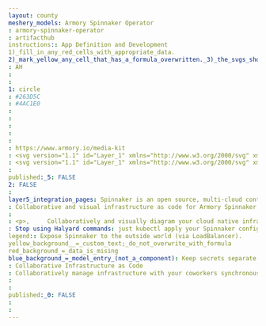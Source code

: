 ```yaml
---
layout: county 
meshery_models: Armory Spinnaker Operator
: armory-spinnaker-operator
: artifacthub
instructions:: App Definition and Development
1)_fill_in_any_red_cells_with_appropriate_data.
2)_mark_yellow_any_cell_that_has_a_formula_overwritten._3)_the_svgs_shouldn't_have_xml_header_they_are_added_programmatically_through_workflows: Continuous Integration & Delivery
: AH
: 
: 
1: circle
: #263D5C
: #4AC1E0
: 
: 
: 
: 
: 
: https://www.armory.io/media-kit
: <svg version="1.1" id="Layer_1" xmlns="http://www.w3.org/2000/svg" xmlns:xlink="http://www.w3.org/1999/xlink" x="0px" y="0px", 	 viewBox="0 0 223.1 211.7" style="enable-background:new 0 0 223.1 211.7;" xml:space="preserve">, <style type="text/css">, 	.st0{display:none;fill:#FF00FF;}, 	.st1{fill:#4AC1E0;}, 	.st2{fill:#263D5C;}, 	.st3{display:none;fill:#263D5C;}, </style>, <rect x="-86.3" y="-81.9" class="st0" width="375.3" height="38"/>, <rect x="178.9" y="79.1" transform="matrix(-1.836970e-16 1 -1 -1.836970e-16 368.0815 -171.9324)" class="st0" width="182.1" height="38"/>, <rect x="-202.8" y="79.1" transform="matrix(-1.836970e-16 1 -1 -1.836970e-16 30.8047 165.3444)" class="st0" width="271.1" height="38"/>, <rect x="10.3" y="240" transform="matrix(-1 -1.224647e-16 1.224647e-16 -1 202.7372 518.1167)" class="st0" width="182.1" height="38"/>, <g>, 	<g>, 		<g>, 			<rect x="158.5" y="26.3" class="st1" width="32.3" height="32.3"/>, 			<rect x="201.5" y="26.3" class="st1" width="21.6" height="20"/>, 			<rect x="181.1" class="st1" width="19.3" height="16.3"/>, 			<rect x="210.8" y="3.3" class="st1" width="12.3" height="11"/>, 			<path class="st2" d="M1.6,43.7c33.8,1.7,62.2-9.5,86-34.2c21.2,25.9,49.9,35.7,82.8,34.1c0.4,6.1,1.1,16.5,1.1,22.3, 				c0.1,11.6,0.2,18.7-0.4,30.3c-1,18.5-3.6,36.8-11.1,54c-5.9,13.7-14.9,25.1-26.1,34.9c-13.8,12.2-29.9,20.3-47.1,26.4, 				c-0.5,0.2-1.2,0.2-1.7,0c-15.5-5.6-30.1-13-42.9-23.5c-19.8-16.2-32.4-36.8-37.4-62c-2.7-13.6-4-27.2-4.5-41, 				c-0.5-13.6,0-27.2,1.3-40.7C1.5,44.2,1.5,44.3,1.6,43.7z M20.8,64.1c0,6.4,0,12.6,0,18.8c0.1,12.5,1.3,24.9,3.6,37.3, 				c2.5,13.3,7.2,25.7,15.5,36.5c11.8,15.3,27.2,25.7,45,32.9c0.7,0.3,1.7,0.1,2.4-0.2c5.8-2.8,11.7-5.4,17.3-8.6, 				c20.6-11.9,35-28.8,40.9-52.3c4.4-17.7,5.5-35.7,5.5-53.8c0-3.5,0-6.9,0-10.4c-24.1-2.3-45.1-10.9-63.6-25.9, 				C67.6,52.9,45.6,61.8,20.8,64.1z"/>, 			<path class="st1" d="M87.5,68.7c7.4,9.2,14.7,18.3,22,27.4c7,8.8,14.1,17.5,21.1,26.3c0.5,0.6,0.8,1.6,0.6,2.3, 				c-1.1,5.5-5.2,13.8-9,18.6c-11.6-14.4-23.1-28.7-34.7-43.2c-11.5,14.4-23,28.6-34.6,43.1c-3.6-5.2-6.2-10.8-8.5-16.5, 				c-1.2-3-0.1-4.7,1.5-6.7c5.1-6.2,10.2-12.4,15.2-18.6c8.6-10.7,17.1-21.4,25.7-32C86.9,69.2,87.2,69.1,87.5,68.7z"/>, 		</g>, 	</g>, </g>, <rect x="74.8" y="208.7" class="st3" width="65.9" height="69.4"/>, <rect x="145.9" y="-72.4" class="st3" width="65.9" height="69.4"/>, <rect x="-78.6" y="70.9" class="st3" width="65.9" height="69.4"/>, <rect x="217.9" y="70.9" class="st3" width="65.9" height="69.4"/>, </svg>
: <svg version="1.1" id="Layer_1" xmlns="http://www.w3.org/2000/svg" xmlns:xlink="http://www.w3.org/1999/xlink" x="0px" y="0px", 	 viewBox="0 0 223.1 211.7" style="enable-background:new 0 0 223.1 211.7;" xml:space="preserve">, <style type="text/css">, 	.st0{display:none;fill:#FF00FF;}, 	.st1{opacity:0.8;fill:#FFFFFF;}, 	.st2{fill:#FFFFFF;}, 	.st3{display:none;fill:#263D5C;}, </style>, <rect x="-86.3" y="-81.9" class="st0" width="375.3" height="38"/>, <rect x="178.9" y="79.1" transform="matrix(-1.836970e-16 1 -1 -1.836970e-16 368.0815 -171.9324)" class="st0" width="182.1" height="38"/>, <rect x="-202.8" y="79.1" transform="matrix(-1.836970e-16 1 -1 -1.836970e-16 30.8047 165.3444)" class="st0" width="271.1" height="38"/>, <rect x="10.3" y="240" transform="matrix(-1 -1.224647e-16 1.224647e-16 -1 202.7372 518.1167)" class="st0" width="182.1" height="38"/>, <g>, 	<g>, 		<g>, 			<rect x="158.5" y="26.3" class="st1" width="32.3" height="32.3"/>, 			<rect x="201.5" y="26.3" class="st1" width="21.6" height="20"/>, 			<rect x="181.1" class="st1" width="19.3" height="16.3"/>, 			<rect x="210.8" y="3.3" class="st1" width="12.3" height="11"/>, 			<path class="st2" d="M1.6,43.7c33.8,1.7,62.2-9.5,86-34.2c21.2,25.9,49.9,35.7,82.8,34.1c0.4,6.1,1.1,16.5,1.1,22.3, 				c0.1,11.6,0.2,18.7-0.4,30.3c-1,18.5-3.6,36.8-11.1,54c-5.9,13.7-14.9,25.1-26.1,34.9c-13.8,12.2-29.9,20.3-47.1,26.4, 				c-0.5,0.2-1.2,0.2-1.7,0c-15.5-5.6-30.1-13-42.9-23.5c-19.8-16.2-32.4-36.8-37.4-62c-2.7-13.6-4-27.2-4.5-41, 				c-0.5-13.6,0-27.2,1.3-40.7C1.5,44.2,1.5,44.3,1.6,43.7z M20.8,64.1c0,6.4,0,12.6,0,18.8c0.1,12.5,1.3,24.9,3.6,37.3, 				c2.5,13.3,7.2,25.7,15.5,36.5c11.8,15.3,27.2,25.7,45,32.9c0.7,0.3,1.7,0.1,2.4-0.2c5.8-2.8,11.7-5.4,17.3-8.6, 				c20.6-11.9,35-28.8,40.9-52.3c4.4-17.7,5.5-35.7,5.5-53.8c0-3.5,0-6.9,0-10.4c-24.1-2.3-45.1-10.9-63.6-25.9, 				C67.6,52.9,45.6,61.8,20.8,64.1z"/>, 			<path class="st1" d="M87.5,68.7c7.4,9.2,14.7,18.3,22,27.4c7,8.8,14.1,17.5,21.1,26.3c0.5,0.6,0.8,1.6,0.6,2.3, 				c-1.1,5.5-5.2,13.8-9,18.6c-11.6-14.4-23.1-28.7-34.7-43.2c-11.5,14.4-23,28.6-34.6,43.1c-3.6-5.2-6.2-10.8-8.5-16.5, 				c-1.2-3-0.1-4.7,1.5-6.7c5.1-6.2,10.2-12.4,15.2-18.6c8.6-10.7,17.1-21.4,25.7-32C86.9,69.2,87.2,69.1,87.5,68.7z"/>, 		</g>, 	</g>, </g>, <rect x="74.8" y="208.7" class="st3" width="65.9" height="69.4"/>, <rect x="145.9" y="-72.4" class="st3" width="65.9" height="69.4"/>, <rect x="-78.6" y="70.9" class="st3" width="65.9" height="69.4"/>, <rect x="217.9" y="70.9" class="st3" width="65.9" height="69.4"/>, </svg>
: 
published:_5: FALSE
2: FALSE
: 
layer5_integration_pages: Spinnaker is an open source, multi-cloud continuous delivery platform for releasing software changes with high velocity and confidence.
: Collaborative and visual infrastructure as code for Armory Spinnaker Operator
: 
: <p>,     Collaboratively and visually diagram your cloud native infrastructure with GitOps-style pipeline integration. Design, test, and manage configuration your Kubernetes-based, containerized applications as a visual topology., </p>, <p>,     Looking for best practice cloud native design and deployment best practices? Choose from thousands of pre-built components in MeshMap. Choose from hundreds of ready-made design patterns by importing templates from Meshery Catalog or use our low code designer, MeshMap, to create and deploy your own cloud native infrastructure designs., </p>
: Stop using Halyard commands: just kubectl apply your Spinnaker configuration.
legend:: Expose Spinnaker to the outside world (via LoadBalancer).
yellow_background__=_custom_text;_do_not_overwrite_with_formula
red_background_=_data_is_mising
blue_background_=_model_entry_(not_a_component): Keep secrets separate from your config.
: Collaborative Infrastructure as Code
: Collaboratively manage infrastructure with your coworkers synchronously sharing the same designs.
: 
: 
published:_0: FALSE
: 
: 
---
```

